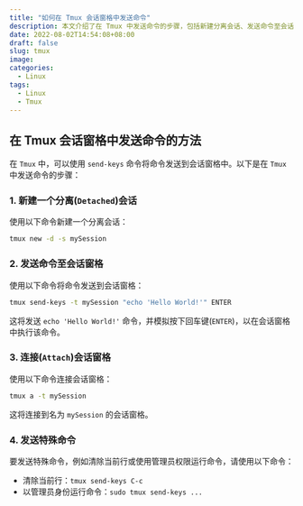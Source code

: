 ```yaml
---
title: "如何在 Tmux 会话窗格中发送命令"
description: 本文介绍了在 Tmux 中发送命令的步骤，包括新建分离会话、发送命令至会话窗格、连接会话窗格、以及发送特殊命令。通过本文，读者将了解如何在 Tmux 中发送命令，并能够更加高效地使用 Tmux。
date: 2022-08-02T14:54:08+08:00
draft: false
slug: tmux
image:
categories:
  - Linux
tags:
  - Linux
  - Tmux
---
```


## 在 Tmux 会话窗格中发送命令的方法

在 `Tmux` 中，可以使用 `send-keys` 命令将命令发送到会话窗格中。以下是在 `Tmux` 中发送命令的步骤：

### 1. 新建一个分离(`Detached`)会话

使用以下命令新建一个分离会话：

```bash
tmux new -d -s mySession
```

### 2. 发送命令至会话窗格

使用以下命令将命令发送到会话窗格：

```bash
tmux send-keys -t mySession "echo 'Hello World!'" ENTER
```

这将发送 `echo 'Hello World!'` 命令，并模拟按下回车键(`ENTER`)，以在会话窗格中执行该命令。

### 3. 连接(`Attach`)会话窗格

使用以下命令连接会话窗格：

```bash
tmux a -t mySession
```

这将连接到名为 `mySession` 的会话窗格。

### 4. 发送特殊命令

要发送特殊命令，例如清除当前行或使用管理员权限运行命令，请使用以下命令：

- 清除当前行：`tmux send-keys C-c`
- 以管理员身份运行命令：`sudo tmux send-keys ...`
